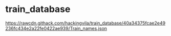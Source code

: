 # train_database

https://rawcdn.githack.com/hackingvila/train_database/40a34375fcae2e49236fc434e2a22fe0422ae939/Train_names.json
